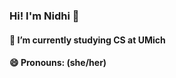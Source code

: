### Hi! I'm Nidhi 👋

#### 🔭 I’m currently studying CS at UMich
#### 😄 Pronouns: (she/her)
<!--
**njaison/njaison** is a ✨ _special_ ✨ repository because its `README.md` (this file) appears on your GitHub profile.

Here are some ideas to get you started:


- 🌱 I’m currently learning ...
- 👯 I’m looking to collaborate on ...
- 🤔 I’m looking for help with ...
- 💬 Ask me about ...
- 📫 How to reach me: ...
- ⚡ Fun fact: ...
-->

